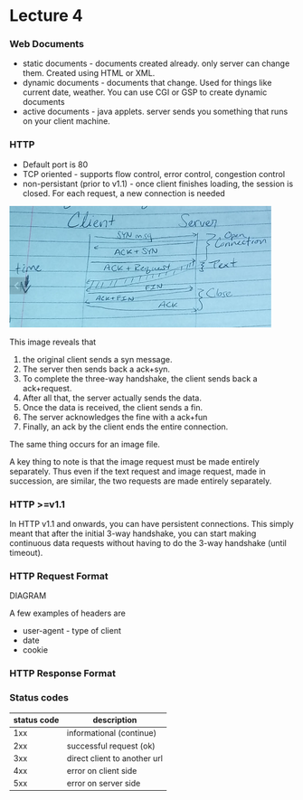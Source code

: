 Lecture 4
==================


### Web Documents
* static documents - documents created already. only server can change them. Created using HTML or XML.  
* dynamic documents - documents that change. Used for things like current date, weather. You can use CGI or GSP to create dynamic documents
* active documents - java applets. server sends you something that runs on your client machine.

### HTTP
* Default port is 80
* TCP oriented - supports flow control, error control, congestion control
* non-persistant (prior to v1.1) - once client finishes loading, the session is closed. For each request, a new connection is needed


![](lecture_4/b6469241837a8d4ff173a8ea0818cba1.png)

This image reveals that
1. the original client sends a syn message.
2. The server then sends back a ack+syn.
3. To complete the three-way handshake, the client sends back a ack+request.
4. After all that, the server actually sends the data.
5. Once the data is received, the client sends a fin.
6. The server acknowledges the fine with a ack+fun
7. Finally, an ack by the client ends the entire connection.  

The same thing occurs for an image file.

A key thing to note is that the image request must be made entirely separately. Thus even if the text request and image request, made in succession, are similar, the two requests are made entirely separately.

### HTTP >=v1.1
In HTTP v1.1 and onwards, you can have persistent connections. This simply meant that after the initial 3-way handshake, you can start making continuous data requests without having to do the 3-way handshake (until timeout).

### HTTP Request Format

DIAGRAM

A few examples of headers are
* user-agent - type of client
* date
* cookie  

### HTTP Response Format

### Status codes
|status code|description|
|---|---|
|1xx|informational (continue)|
|2xx|successful request (ok)|
|3xx|direct client to another url|
|4xx|error on client side|
|5xx|error on server side|
